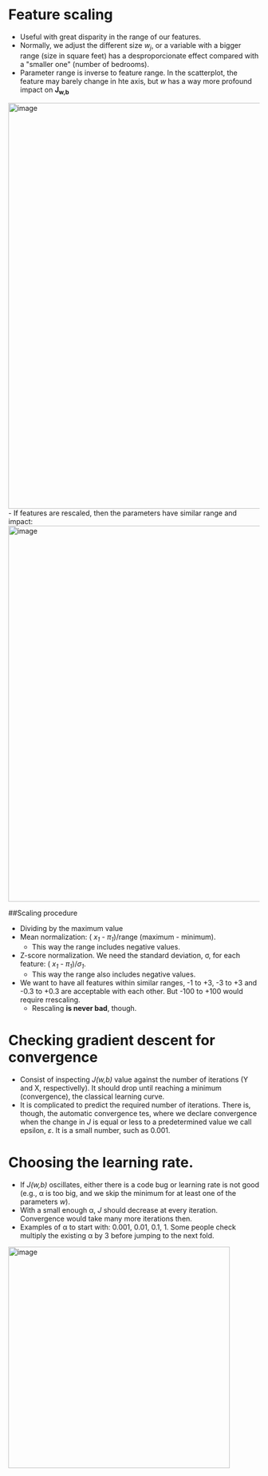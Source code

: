 # Feature scaling

  - Useful with great disparity in the range of our features.
  - Normally, we adjust the different size *w<sub>j</sub>*, or a variable with a bigger range (size in square feet) has a desproporcionate effect compared with a "smaller one" (number of bedrooms).
  - Parameter range is inverse to feature range. In the scatterplot, the feature may barely change in hte axis, but *w* has a way more profound impact on **J<sub>w,b</sub>**

<img width="814" alt="image" src="https://user-images.githubusercontent.com/43887905/184530216-01aeef36-0474-47e8-89b1-e915b654dc21.png">
  - If features are rescaled, then the parameters have similar range and impact:

<img width="754" alt="image" src="https://user-images.githubusercontent.com/43887905/184530239-eae341ad-0857-4f20-a505-11f72c9cf774.png">
  
  ##Scaling procedure
  
  - Dividing by the maximum value
  - Mean normalization: ( *x<sub>1</sub>* - *π<sub>1</sub>*)/range (maximum - minimum).
    - This way the range includes negative values.
  - Z-score normalization. We need the standard deviation, σ, for each feature:  ( *x<sub>1</sub>* - *π<sub>1</sub>*)/*σ<sub>1</sub>*.
    - This way the range also includes negative values.
  - We want to have all features within similar ranges, -1 to +3, -3 to +3 and -0.3 to +0.3 are acceptable with each other. But -100 to +100 would require rrescaling.
    - Rescaling **is never bad**, though.

# Checking gradient descent for convergence
  - Consist of inspecting *J(w,b)* value against the number of iterations (Y and X, respectivelly). It should drop until reaching a minimum (convergence), the classical learning curve.
  - It is complicated to predict the required number of iterations. There is, though, the automatic convergence tes, where we declare convergence when the change in *J* is equal or less to a predetermined value we call epsilon, *ε*. It is a small number, such as 0.001.

# Choosing the learning rate.
  - If *J(w,b)* oscillates, either there is a code bug or learning rate is not good (e.g., α is too big, and we skip the minimum for at least one of the parameters *w*). 
  - With a small enough α, *J* should decrease at every iteration. Convergence would take many more iterations then.
  - Examples of α to start with: 0.001, 0.01, 0.1, 1. Some people check multiply the existing α by 3 before jumping to the next fold.
  <img width="444" alt="image" src="https://user-images.githubusercontent.com/43887905/184601332-eda346c5-a564-4680-9504-a0ff02d07923.png">
